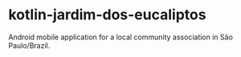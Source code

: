 # kotlin-jardim-dos-eucaliptos
Android mobile application for a local community association in São Paulo/Brazil.
